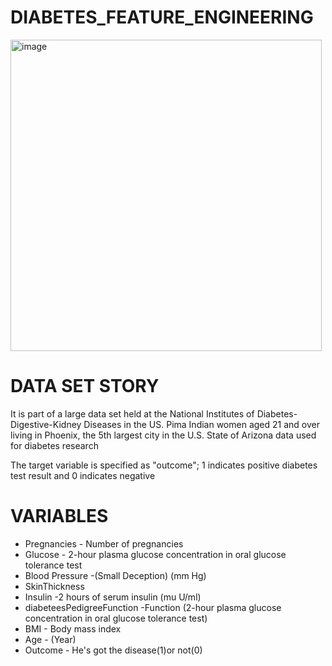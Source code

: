 # DIABETES_FEATURE_ENGINEERING

<img width="498" alt="image" src="https://user-images.githubusercontent.com/101832704/168174141-56b80792-ecf5-45cc-a263-dc639b11a0f7.png">

# DATA SET STORY
It is part of a large data set held at the National Institutes of Diabetes-Digestive-Kidney Diseases in the US.
Pima Indian women aged 21 and over living in Phoenix, the 5th largest city in the U.S. State of Arizona
data used for diabetes research

The target variable is specified as "outcome"; 1 indicates positive diabetes test result and 0 indicates negative

# VARIABLES
* Pregnancies - Number of pregnancies
* Glucose - 2-hour plasma glucose concentration in oral glucose tolerance test
* Blood Pressure -(Small Deception) (mm Hg)
* SkinThickness 
* Insulin -2 hours of serum insulin (mu U/ml)
* diabeteesPedigreeFunction -Function (2-hour plasma glucose concentration in oral glucose tolerance test)
* BMI - Body mass index
* Age - (Year)
* Outcome - He's got the disease(1)or not(0)

